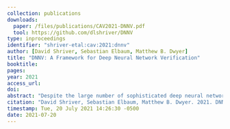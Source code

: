 ```yaml
---
collection: publications
downloads:
  paper: /files/publications/CAV2021-DNNV.pdf
  tool: https://github.com/dlshriver/DNNV
type: inproceedings
identifier: "shriver-etal:cav:2021:dnnv"
author: [David Shriver, Sebastian Elbaum, Matthew B. Dwyer]
title: "DNNV: A Framework for Deep Neural Network Verification"
booktitle: 
pages: 
year: 2021
access_url: 
doi: 
abstract: "Despite the large number of sophisticated deep neural network (DNN) verification algorithms, DNN verifier developers, users, and researchers still face several challenges. First, verifier developers must contend with the rapidly changing DNN field to support new DNN operations and property types. Second, verifier users have the burden of selecting a verifier input format to specify their problem. Due to the many input formats, this decision can greatly restrict the verifiers that a user may run. Finally, researchers face difficulties in re-using benchmarks to evaluate and compare verifiers, due to the large number of input formats required to run different verifiers. Existing benchmarks are rarely in formats supported by verifiers other than the one for which the benchmark was introduced. In this work we present DNNV, a framework for reducing the burden on DNN verifier researchers, developers, and users. DNNV standardizes input and output formats, includes a simple yet expressive DSL for specifying DNN properties, and provides powerful simplification and reduction operations to facilitate the application, development, and comparison of DNN verifiers. We show how DNNV increases the support of verifiers for existing benchmarks from 30% to 74%."
citation: "David Shriver, Sebastian Elbaum, Matthew B. Dwyer. 2021. DNNV: A Framework for Deep Neural Network Verification. To Appear in CAV 2021."
timestamp: Tue, 20 July 2021 14:26:30 -0500
date: 2021-07-20
---
```


